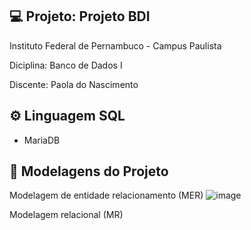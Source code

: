 ## 💻 Projeto: Projeto BDI


Instituto Federal de Pernambuco  - Campus Paulista 

Diciplina: Banco de Dados I

Discente:  Paola do Nascimento

## ⚙️ Linguagem SQL
 - MariaDB

## 📑 Modelagens do Projeto

Modelagem de entidade relacionamento (MER)
![image](https://user-images.githubusercontent.com/88107960/178291258-ad1225d9-7649-4a9d-b689-e0343ddff071.png)


Modelagem relacional (MR)



